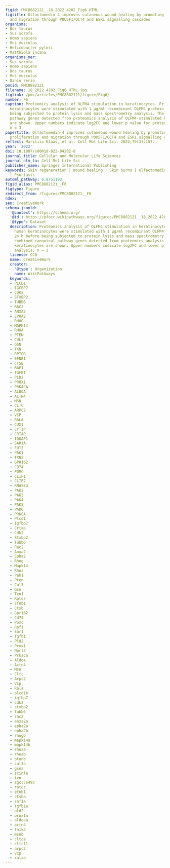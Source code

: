 ```yaml
---
figid: PMC8882121__18_2022_4202_Fig6_HTML
figtitle: Olfactomedin-4 improves cutaneous wound healing by promoting skin cell proliferation
  and migration through POU5F1/OCT4 and ESR1 signalling cascades
organisms:
- Bos taurus
- Sus scrofa
- Homo sapiens
- Mus musculus
- Helicobacter pylori
- Matthiola incana
organisms_ner:
- Sus scrofa
- Homo sapiens
- Bos taurus
- Mus musculus
- Danio rerio
pmcid: PMC8882121
filename: 18_2022_4202_Fig6_HTML.jpg
figlink: /pmc/articles/PMC8882121/figure/Fig6/
number: F6
caption: Proteomics analysis of OLFM4 stimulation in keratinocytes. Primary human
  keratinocytes were stimulated with 1 µg/ml recombinant OLFM4 protein for 24 h before
  being subjected to protein lysis and mass spectrometry analysis. The combined canonical
  pathway genes detected from proteomics analysis of OLFM4-stimulated keratinocytes
  are shown. Upper numbers indicate log2FC and lower p value for proteomics analysis,
  n = 3
papertitle: Olfactomedin-4 improves cutaneous wound healing by promoting skin cell
  proliferation and migration through POU5F1/OCT4 and ESR1 signalling cascades.
reftext: Mariliis Klaas, et al. Cell Mol Life Sci. 2022;79(3):157.
year: '2022'
doi: 10.1007/s00018-022-04202-8
journal_title: Cellular and Molecular Life Sciences
journal_nlm_ta: Cell Mol Life Sci
publisher_name: Springer International Publishing
keywords: Skin regeneration | Wound healing | Skin burns | Olfactomedin-4 | Keratinocytes
  | Psoriasis
automl_pathway: 0.8751193
figid_alias: PMC8882121__F6
figtype: Figure
redirect_from: /figures/PMC8882121__F6
ndex: ''
seo: CreativeWork
schema-jsonld:
  '@context': https://schema.org/
  '@id': https://pfocr.wikipathways.org/figures/PMC8882121__18_2022_4202_Fig6_HTML.html
  '@type': Dataset
  description: Proteomics analysis of OLFM4 stimulation in keratinocytes. Primary
    human keratinocytes were stimulated with 1 µg/ml recombinant OLFM4 protein for
    24 h before being subjected to protein lysis and mass spectrometry analysis. The
    combined canonical pathway genes detected from proteomics analysis of OLFM4-stimulated
    keratinocytes are shown. Upper numbers indicate log2FC and lower p value for proteomics
    analysis, n = 3
  license: CC0
  name: CreativeWork
  creator:
    '@type': Organization
    name: WikiPathways
  keywords:
  - PLCD1
  - IGFBP7
  - CDK2
  - STXBP2
  - TUBB6
  - RAC2
  - ANXA2
  - EPHA2
  - RHOG
  - MAPK14
  - RHOA
  - PTEN
  - CUL3
  - GSN
  - TXN
  - RPTOR
  - EFNB1
  - CTSB
  - RAF1
  - TGFB1
  - PLD2
  - PROX1
  - PRKACA
  - ALDOA
  - ACTN4
  - MSN
  - CLTC
  - ARPC2
  - VCP
  - RALA
  - CUX1
  - CYTIP
  - CRTAP
  - IQGAP1
  - SAR1A
  - FUT3
  - PAK1
  - TXN2
  - GPR162
  - CD74
  - POMC
  - CLIP1
  - CLIP2
  - RNASE3
  - PAK2
  - PAK3
  - PAK4
  - PAK5
  - PAK6
  - PRKCA
  - Plcd1
  - Igfbp7
  - Crtap
  - Cdk2
  - Stxbp2
  - Tubb6
  - Rac2
  - Anxa2
  - Epha2
  - Rhog
  - Mapk14
  - Rhoa
  - Pak1
  - Pten
  - Cul3
  - Gsn
  - Txn1
  - Rptor
  - Efnb1
  - Ctsb
  - Gpr162
  - Cd74
  - Pomc
  - Raf1
  - Ear1
  - Tgfb1
  - Pld2
  - Prox1
  - Nprl3
  - Prkaca
  - Aldoa
  - Actn4
  - Msn
  - Cltc
  - Arpc2
  - Vcp
  - Rala
  - plcd1b
  - igfbp7
  - cdk2
  - stxbp2
  - tubb6
  - rac2
  - anxa2a
  - epha2a
  - epha2b
  - rhogb
  - mapk14a
  - mapk14b
  - rhoaa
  - rhoab
  - ptenb
  - cul3a
  - gsna
  - scinla
  - txn
  - zgc:56493
  - rptor
  - efnb1
  - ctsba
  - raf1a
  - tgfb1a
  - pld2
  - prox1a
  - aldoaa
  - actn4
  - tnika
  - msnb
  - cltca
  - cltcl1
  - arpc2
  - vcp
  - ralaa
---
```

